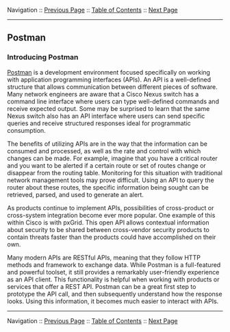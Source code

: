 Navigation :: [Previous Page](LTRPRG-1100-02c2-Teams-Ex1.md) :: [Table of Contents](LTRPRG-1100-00-Intro.md#table-of-contents) :: [Next Page](LTRPRG-1100-02d2-Postman-Ex1.md)

---

## Postman

### Introducing Postman

[Postman](https://www.getpostman.com/) is a development environment focused specifically on working with application 
programming interfaces (APIs). An API is a well-defined structure that allows communication between different pieces
of software. Many network engineers are aware that a Cisco Nexus switch has a command line interface where users can
type well-defined commands and receive expected output. Some may be surprised to learn that the same Nexus switch 
also has an API interface where users can send specific queries and receive structured responses ideal for 
programmatic consumption.

The benefits of utilizing APIs are in the way that the information can be consumed and processed, as well as the 
rate and control with which changes can be made. For example, imagine that you have a critical router and you want to
be alerted if a certain route or set of routes change or disappear from the routing table. Monitoring for this 
situation with traditional network management tools may prove difficult.  Using an API to query the router about 
these routes, the specific information being sought can be retrieved, parsed, and used to generate an alert.

As products continue to implement APIs, possibilities of cross-product or cross-system integration become ever more 
popular. One example of this within Cisco is with pxGrid. This open API allows contextual information about security 
to be shared between cross-vendor security products to contain threats faster than the products could have 
accomplished on their own.

Many modern APIs are RESTful APIs, meaning that they follow HTTP methods and framework to exchange data.  While 
Postman is a full-featured and powerful toolset, it still provides a remarkably user-friendly experience as an API 
client. This functionality is helpful when working with products or services that offer a REST API. Postman can be a 
great first step to prototype the API call, and then subsequently understand how the response looks. Using this 
information, it becomes much easier to interact with APIs.

---

Navigation :: [Previous Page](LTRPRG-1100-02c2-Teams-Ex1.md) :: [Table of Contents](LTRPRG-1100-00-Intro.md#table-of-contents) :: [Next Page](LTRPRG-1100-02d2-Postman-Ex1.md)
